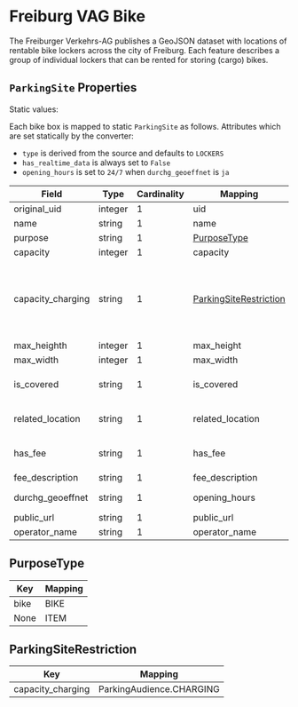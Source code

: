 # Freiburg VAG Bike

The Freiburger Verkehrs-AG publishes a GeoJSON dataset with locations of rentable bike lockers across the
city of Freiburg. Each feature describes a group of individual lockers that can be rented for storing
(cargo) bikes.

## `ParkingSite` Properties

Static values:

Each bike box is mapped to static `ParkingSite` as follows.
Attributes which are set statically by the converter:

* `type` is derived from the source and defaults to `LOCKERS`
* `has_realtime_data` is always set to `False`
* `opening_hours` is set to `24/7` when `durchg_geoeffnet` is `ja`

| Field               | Type     | Cardinality | Mapping                                            | Comment                                                                                                               |
|---------------------|----------|-------------|----------------------------------------------------|-----------------------------------------------------------------------------------------------------------------------|
| original_uid        | integer  | 1           | uid                                                |                                                                                                                       | 
| name                | string   | 1           | name                                               |                                                                                                                       |    
| purpose             | string   | 1           | [PurposeType](#PurposeType)                        |                                                                                                                       |
| capacity            | integer  | 1           | capacity                                           |                                                                                                                       |
| capacity_charging   | string   | 1           | [ParkingSiteRestriction](#ParkingSiteRestriction)  | Sets `capacity_charging` to `0` when value is `nein` and other values not integer are reported as validation error    |  
| max_heighth         | integer  | 1           | max_height                                         |                                                                                                                       |
| max_width           | integer  | 1           | max_width                                          |                                                                                                                       |
| is_covered          | string   | 1           | is_covered                                         | `ja` is set to `True`, `nein` is set to `False`                                                                       |
| related_location    | string   | 1           | related_location                                   | `ja` is set to `True`, `nein` is set to `False`                                                                       |
| has_fee             | string   | 1           | has_fee                                            | `ja` is set to `True`, `nein` is set to `False`                                                                       |
| fee_description     | string   | 1           | fee_description                                    |                                                                                                                       |
| durchg_geoeffnet    | string   | 1           | opening_hours                                      | `ja` is set to `24/7`, otherwise `None`                                                                               | 
| public_url          | string   | 1           | public_url                                         |                                                                                                                       |
| operator_name       | string   | 1           | operator_name                                      |                                                                                                                       |


## PurposeType

| Key        | Mapping      |
|------------|--------------|
| bike       | BIKE         |
| None       | ITEM         |


## ParkingSiteRestriction

| Key                     | Mapping                  |
|-------------------------|--------------------------|
| capacity_charging       | ParkingAudience.CHARGING |